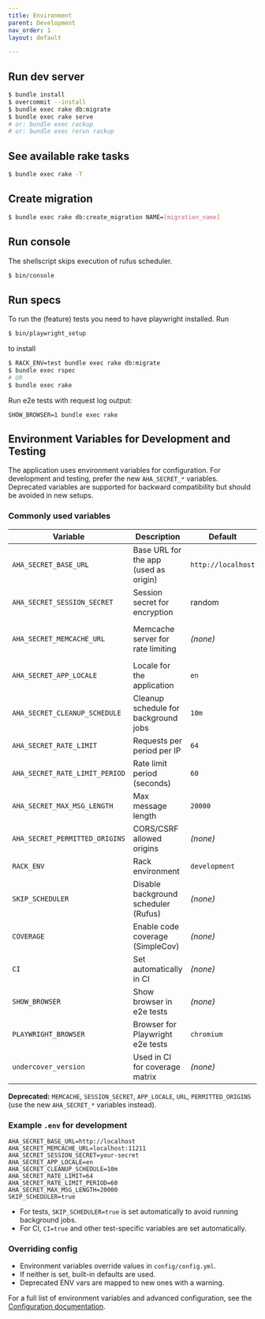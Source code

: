 ```yaml
---
title: Environment
parent: Development
nav_order: 1
layout: default

---
```


## Run dev server

```bash
$ bundle install
$ overcommit --install
$ bundle exec rake db:migrate
$ bundle exec rake serve
# or: bundle exec rackup
# or: bundle exec rerun rackup
```

## See available rake tasks

```bash
$ bundle exec rake -T
```

## Create migration

```bash
$ bundle exec rake db:create_migration NAME=[migration_name]
```

## Run console

The shellscript skips execution of rufus scheduler.

```bash
$ bin/console
```

## Run specs

To run the (feature) tests you need to have playwright installed.
Run
```bash
$ bin/playwright_setup
```
to install

```bash
$ RACK_ENV=test bundle exec rake db:migrate
$ bundle exec rspec
# OR
$ bundle exec rake
```

Run e2e tests with request log output:
```
SHOW_BROWSER=1 bundle exec rake
```

## Environment Variables for Development and Testing

The application uses environment variables for configuration. For development and testing, prefer the new `AHA_SECRET_*` variables. Deprecated variables are supported for backward compatibility but should be avoided in new setups.

### Commonly used variables

| Variable | Description | Default | Notes |
|----------|-------------|---------|-------|
| `AHA_SECRET_BASE_URL` | Base URL for the app (used as origin) | `http://localhost` | Replaces `URL` |
| `AHA_SECRET_SESSION_SECRET` | Session secret for encryption | random | Replaces `SESSION_SECRET` |
| `AHA_SECRET_MEMCACHE_URL` | Memcache server for rate limiting | *(none)* | Enables Rack::Attack, replaces `MEMCACHE` |
| `AHA_SECRET_APP_LOCALE` | Locale for the application | `en` | Replaces `APP_LOCALE` |
| `AHA_SECRET_CLEANUP_SCHEDULE` | Cleanup schedule for background jobs | `10m` | |
| `AHA_SECRET_RATE_LIMIT` | Requests per period per IP | `64` | Used by Rack::Attack |
| `AHA_SECRET_RATE_LIMIT_PERIOD` | Rate limit period (seconds) | `60` | Used by Rack::Attack |
| `AHA_SECRET_MAX_MSG_LENGTH` | Max message length | `20000` | |
| `AHA_SECRET_PERMITTED_ORIGINS` | CORS/CSRF allowed origins | *(none)* | |
| `RACK_ENV` | Rack environment | `development` | Use `test` for tests |
| `SKIP_SCHEDULER` | Disable background scheduler (Rufus) | *(none)* | Set to `true` in test/CI |
| `COVERAGE` | Enable code coverage (SimpleCov) | *(none)* | Used in test/CI |
| `CI` | Set automatically in CI | *(none)* | Used to enable CI-specific logic |
| `SHOW_BROWSER` | Show browser in e2e tests | *(none)* | Set to `true` to see browser window |
| `PLAYWRIGHT_BROWSER` | Browser for Playwright e2e tests | `chromium` | Can be `firefox`, `webkit` |
| `undercover_version` | Used in CI for coverage matrix | *(none)* | |

**Deprecated:** `MEMCACHE`, `SESSION_SECRET`, `APP_LOCALE`, `URL`, `PERMITTED_ORIGINS` (use the new `AHA_SECRET_*` variables instead).

### Example `.env` for development

```env
AHA_SECRET_BASE_URL=http://localhost
AHA_SECRET_MEMCACHE_URL=localhost:11211
AHA_SECRET_SESSION_SECRET=your-secret
AHA_SECRET_APP_LOCALE=en
AHA_SECRET_CLEANUP_SCHEDULE=10m
AHA_SECRET_RATE_LIMIT=64
AHA_SECRET_RATE_LIMIT_PERIOD=60
AHA_SECRET_MAX_MSG_LENGTH=20000
SKIP_SCHEDULER=true
```

- For tests, `SKIP_SCHEDULER=true` is set automatically to avoid running background jobs.
- For CI, `CI=true` and other test-specific variables are set automatically.

### Overriding config

- Environment variables override values in `config/config.yml`.
- If neither is set, built-in defaults are used.
- Deprecated ENV vars are mapped to new ones with a warning.

For a full list of environment variables and advanced configuration, see the [Configuration documentation](/configuration/).